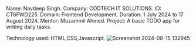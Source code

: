Name: Navdeep Singh.
Company: CODTECH IT SOLUTIONS.
ID: CT6FWD225.
Domain: Frontend Development.
Duration: 1 July 2024 to 17 August 2024.
Mentor: Muzammil Ahmed.
Project: A basic TODO app for writing daily tasks.

Technology used: HTML,CSS,Javascript.
![Screenshot 2024-08-15 132945](https://github.com/user-attachments/assets/27891949-b025-44b7-acb9-f0984ff24139)
